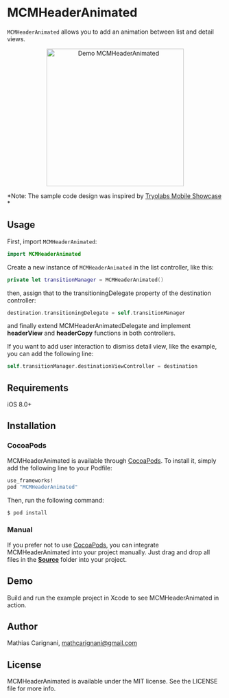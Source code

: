 # MCMHeaderAnimated

```MCMHeaderAnimated``` allows you to add an animation between list and detail views.

<p align="center">
	<img src="demo.gif" alt="Demo MCMHeaderAnimated" width="320px" />
</p>

*Note: The sample code design was inspired by [Tryolabs Mobile Showcase](http://blog.tryolabs.com/2015/05/12/tryolabs-mobile-showcase-going-full-mobile/) *

## Usage

First, import ```MCMHeaderAnimated```:

```swift
import MCMHeaderAnimated
```

Create a new instance of ```MCMHeaderAnimated``` in the list controller, like this:

```swift
private let transitionManager = MCMHeaderAnimated()
```

then, assign that to the transitioningDelegate property of the destination controller:

```swift
destination.transitioningDelegate = self.transitionManager
```

and finally extend MCMHeaderAnimatedDelegate and implement __headerView__ and __headerCopy__ functions in both controllers.

If you want to add user interaction to dismiss detail view, like the example, you can add the following line:

```swift
self.transitionManager.destinationViewController = destination
```

## Requirements

iOS 8.0+

## Installation

### CocoaPods

MCMHeaderAnimated is available through [CocoaPods](http://cocoapods.org). To install
it, simply add the following line to your Podfile:

```ruby
use_frameworks!
pod "MCMHeaderAnimated"
```

Then, run the following command:

```
$ pod install
```

### Manual

If you prefer not to use [CocoaPods](http://cocoapods.org), you can integrate MCMHeaderAnimated into your project manually. Just drag and drop all files in the [__Source__](Source) folder into your project.

## Demo

Build and run the example project in Xcode to see MCMHeaderAnimated in action.

## Author

Mathias Carignani, mathcarignani@gmail.com

## License

MCMHeaderAnimated is available under the MIT license. See the LICENSE file for more info.

